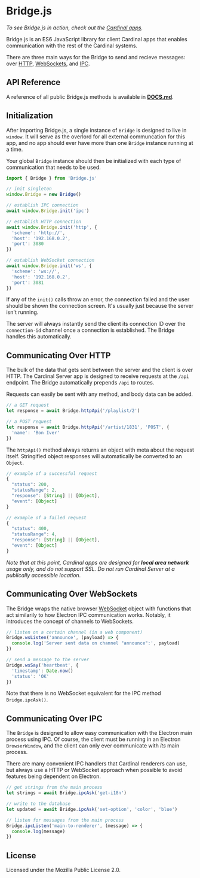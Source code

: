 # Bridge.js

*To see Bridge.js in action, check out the
[Cardinal apps](https://cardinalapps.xyz).* 

Bridge.js is an ES6 JavaScript library for client Cardinal apps that enables
communication with the rest of the Cardinal systems.

There are three main ways for the Bridge to send and recieve messages: over
[HTTP](#communicating-over-http), [WebSockets](#communicating-over-websockets),
and [IPC](#communicating-over-ipc).

## API Reference

A reference of all public Bridge.js methods is available in
**[DOCS.md](DOCS.md)**.

## Initialization

After importing Bridge.js, a single instance of `Bridge` is designed to live in
`window`. It will serve as the overlord for all external communcation for this
app, and no app should ever have more than one `Bridge` instance running at a time.

Your global `Bridge` instance should then be initialized with each type of
communication that needs to be used.

```javascript
import { Bridge } from 'Bridge.js'

// init singleton
window.Bridge = new Bridge()

// establish IPC connection
await window.Bridge.init('ipc')

// establish HTTP connection
await window.Bridge.init('http', {
  'scheme': 'http://',
  'host': '192.168.0.2',
  'port': 3080
})

// establish WebSocket connection
await window.Bridge.init('ws', {
  'scheme': 'ws://',
  'host': '192.168.0.2',
  'port': 3081
})
```

If any of the `init()` calls throw an error, the connection failed and the user
should be shown the connection screen. It's usually just because the server
isn't running.

The server will always instantly send the client its connection ID over the
`connection-id` channel once a connection is established. The Bridge handles
this automatically.

## Communicating Over HTTP

The bulk of the data that gets sent between the server and the client is over
HTTP. The Cardinal Server app is designed to receive requests at the `/api`
endpoint. The Bridge automatically prepends `/api` to routes.

Requests can easily be sent with any method, and body data can be added.

```javascript
// a GET request
let response = await Bridge.httpApi('/playlist/2')

// a POST request
let response = await Bridge.httpApi('/artist/1831', 'POST', {
  'name': 'Bon Iver'
})
```

The `httpApi()` method always returns an object with meta about the request
itself. Stringified object responses will automatically be converted to an
`Object`.

```javascript
// example of a successful request
{
  "status": 200,
  "statusRange": 2,
  "response": [String] || [Object],
  "event": [Object]
}

// example of a failed request
{
  "status": 400,
  "statusRange": 4,
  "response": [String] || [Object],
  "event": [Object]
}
```

*Note that at this point, Cardinal apps are designed for **local area network**
usage only, and do not support SSL. Do not run Cardinal Server at a publically
accessible location*.

## Communicating Over WebSockets

The Bridge wraps the native browser
[WebSocket](https://developer.mozilla.org/en-US/docs/Web/API/WebSocket) object
with functions that act similarily to how Electron IPC communication works.
Notably, it introduces the concept of channels to WebSockets.

```javascript
// listen on a certain channel (in a web component)
Bridge.wsListen('announce', (payload) => {
  console.log('Server sent data on channel "announce":', payload)
})

// send a message to the server
Bridge.wsSay('heartbeat', {
  'timestamp': Date.now()
  'status': 'OK'
})
```

Note that there is no WebSocket equivalent for the IPC method `Bridge.ipcAsk()`.

## Communicating Over IPC

The `Bridge` is designed to allow easy communication with the Electron main
process using IPC. Of course, the client must be running in an Electron
`BrowserWindow`, and the client can only ever communicate with *its* main
process.

There are many convenient IPC handlers that Cardinal renderers can use, but
always use a HTTP or WebSocket approach when possible to avoid features being
dependent on Electron.

```javascript
// get strings from the main process
let strings = await Bridge.ipcAsk('get-i18n')

// write to the database
let updated = await Bridge.ipcAsk('set-option', 'color', 'blue')

// listen for messages from the main process
Bridge.ipcListen('main-to-renderer', (message) => {
  console.log(message)
})
```

## License

Licensed under the Mozilla Public License 2.0.